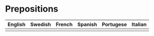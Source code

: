 # Prepositions

| English | Swedish | French | Spanish | Portugese | Italian |
| :------ | :------ | :----- | :------ | :-------- | :------ |
|         |         |        |         |           |         |
